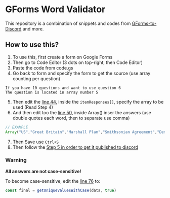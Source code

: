# GForms Word Validator
This repository is a combination of snippets and codes from [GForms-to-Discord](https://github.com/princepines/Google-Forms-to-Discord) and more.
## How to use this?
1. To use this, first create a form on Google Forms
2. Then go to Code Editor (3 dots on top-right, then Code Editor)
3. Paste the code from code.gs
4. Go back to form and specify the form to get the source (use array counting per question)
```
If you have 10 questions and want to use question 6
The question is located in array number 5
```
5. Then edit the [line 44](https://github.com/Lycol50/GForms-Word-Validator/blob/705bb369858ddabcf0e41f9e01928c65398bbed6/code.gs#L44), inside the `itemResponses[]`, specify the array to be used (Read Step 4)
6. And then edit too the [line 50](https://github.com/Lycol50/GForms-Word-Validator/blob/705bb369858ddabcf0e41f9e01928c65398bbed6/code.gs#L50), inside Array() inser the answers (use double quotes each word, then to separate use comma)
```javascript
// EXAMPLE
Array("US","Great Britain","Marshall Plan","Smithsonian Agreement","Democratic Governance","Human rights","Environment","Critics","Dollar","Gold","gentlemans agreement","John F. Kennedy","New Hampshire","JOHN MAYNARD KEYNES","HARRY DEXTER WHITE","fundamental disequilibrium","liquidity","bank and fund","letter of intent","Independent Evaluation Office","Independent Evaluation Group","parody","lack traction","mega projects","forests")
```
7. Then Save use `Ctrl+S`
8. Then follow the [Step 5 in order to get it published to discord](https://github.com/princepines/Google-Forms-to-Discord)

### Warning
**All answers are not case-sensitive!**

To become case-sensitive, edit the [line 76](https://github.com/Lycol50/GForms-Word-Validator/blob/705bb369858ddabcf0e41f9e01928c65398bbed6/code.gs#L76) to:
```javascript
const final = getUniqueValuesWithCase(data, true)
```

